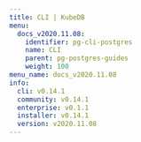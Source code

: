```yaml
---
title: CLI | KubeDB
menu:
  docs_v2020.11.08:
    identifier: pg-cli-postgres
    name: CLI
    parent: pg-postgres-guides
    weight: 100
menu_name: docs_v2020.11.08
info:
  cli: v0.14.1
  community: v0.14.1
  enterprise: v0.1.1
  installer: v0.14.1
  version: v2020.11.08
---
```


